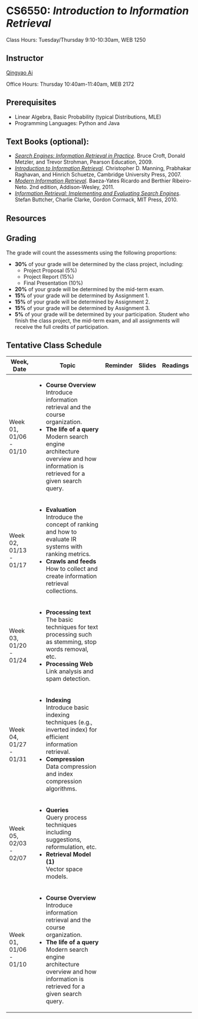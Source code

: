 # CS6550: *Introduction to Information Retrieval*

Class Hours: Tuesday/Thursday 9:10-10:30am, WEB 1250

## Instructor

<a href="http://aiqingyao.org">Qingyao Ai</a>

Office Hours: Thursday 10:40am-11:40am, MEB 2172

## Prerequisites

* Linear Algebra, Basic Probability (typical Distributions, MLE)
* Programming Languages: Python and Java

## Text Books (optional):
* <a href="http://ciir.cs.umass.edu/irbook">*Search Engines: Information Retrieval in Practice*</a>. Bruce Croft, Donald Metzler, and Trevor Strohman, Pearson Education, 2009.
* <a href="https://nlp.stanford.edu/IR-book/information-retrieval-book.html">*Introduction to Information Retrieval*</a>. Christopher D. Manning, Prabhakar Raghavan, and Hinrich Schuetze, Cambridge University Press, 2007. 
* <a href="http://people.ischool.berkeley.edu/~hearst/irbook">*Modern Information Retrieval*</a>. Baeza-Yates Ricardo and Berthier Ribeiro-Neto. 2nd edition, Addison-Wesley, 2011.
* <a href="http://www.ir.uwaterloo.ca/book">*Information Retrieval: Implementing and Evaluating Search Engines*</a>. Stefan Buttcher, Charlie Clarke, Gordon Cormack, MIT Press, 2010.


## Resources

## Grading

The grade will count the assessments using the following proportions:
* __30%__ of your grade will be determined by the class project, including:
  * Project Proposal (5\%)
  * Project Report (15\%)
  * Final Presentation (10\%)
* __20\%__ of your grade will be determined by the mid-term exam. 
*	__15\%__ of your grade will be determined by Assignment 1.
* __15\%__ of your grade will be determined by Assignment 2.
*	__15\%__ of your grade will be determined by Assignment 3.
*	__5\%__ of your grade will be determined by your participation. Student who finish the class project, the mid-term exam, and all assignments will receive the full credits of participation. 

## Tentative Class Schedule

Week, Date | Topic | Reminder | Slides | Readings
------------ | ------------- | ------------- | ------------- | -------------
Week 01, 01/06 - 01/10 | <ul> <li> __Course Overview__ <br /> Introduce information retrieval and the course organization.</li><li> __The life of a query__ <br /> Modern search engine architecture overview and how information is retrieved for a given search query.</li></ul>
Week 02, 01/13 - 01/17 | <ul> <li> __Evaluation__ <br /> Introduce the concept of ranking and how to evaluate IR systems with ranking metrics.</li><li> __Crawls and feeds__ <br /> How to collect and create information retrieval collections.</li></ul>
Week 03, 01/20 - 01/24 | <ul> <li> __Processing text__ <br /> The basic techniques for text processing such as stemming, stop words removal, etc.</li><li> __Processing Web__ <br /> Link analysis and spam detection.</li></ul>
Week 04, 01/27 - 01/31 | <ul> <li> __Indexing__ <br /> Introduce basic indexing techniques (e.g., inverted index) for efficient information retrieval.</li><li> __Compression__ <br /> Data compression and index compression algorithms.</li></ul>
Week 05, 02/03 - 02/07 | <ul> <li> __Queries__ <br /> Query process techniques including suggestions, reformulation, etc.</li><li> __Retrieval Model (1)__ <br /> Vector space models.</li></ul>
Week 01, 01/06 - 01/10 | <ul> <li> __Course Overview__ <br /> Introduce information retrieval and the course organization.</li><li> __The life of a query__ <br /> Modern search engine architecture overview and how information is retrieved for a given search query.</li></ul>



